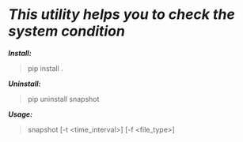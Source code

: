 # ***This utility helps you to check the system condition***

***Install:***
> pip install .

***Uninstall:***
> pip uninstall snapshot

***Usage:***
> snapshot [-t <time_interval>] [-f <file_type>]